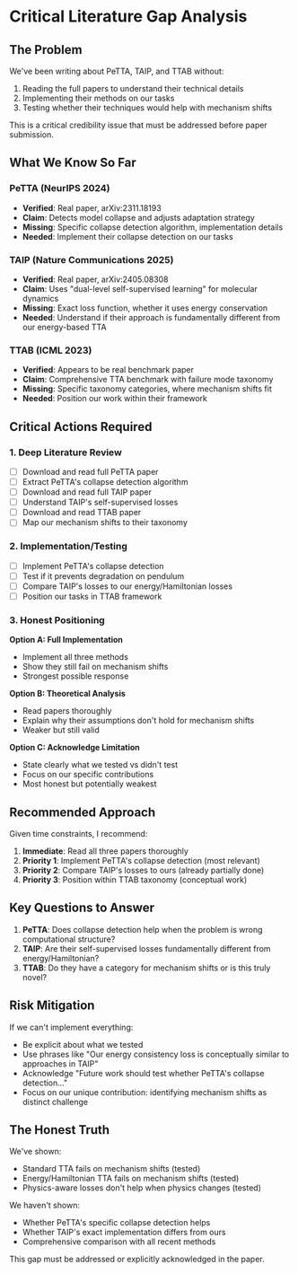 # Critical Literature Gap Analysis

## The Problem

We've been writing about PeTTA, TAIP, and TTAB without:
1. Reading the full papers to understand their technical details
2. Implementing their methods on our tasks
3. Testing whether their techniques would help with mechanism shifts

This is a critical credibility issue that must be addressed before paper submission.

## What We Know So Far

### PeTTA (NeurIPS 2024)
- **Verified**: Real paper, arXiv:2311.18193
- **Claim**: Detects model collapse and adjusts adaptation strategy
- **Missing**: Specific collapse detection algorithm, implementation details
- **Needed**: Implement their collapse detection on our tasks

### TAIP (Nature Communications 2025)
- **Verified**: Real paper, arXiv:2405.08308
- **Claim**: Uses "dual-level self-supervised learning" for molecular dynamics
- **Missing**: Exact loss function, whether it uses energy conservation
- **Needed**: Understand if their approach is fundamentally different from our energy-based TTA

### TTAB (ICML 2023)
- **Verified**: Appears to be real benchmark paper
- **Claim**: Comprehensive TTA benchmark with failure mode taxonomy
- **Missing**: Specific taxonomy categories, where mechanism shifts fit
- **Needed**: Position our work within their framework

## Critical Actions Required

### 1. Deep Literature Review
- [ ] Download and read full PeTTA paper
- [ ] Extract PeTTA's collapse detection algorithm
- [ ] Download and read full TAIP paper  
- [ ] Understand TAIP's self-supervised losses
- [ ] Download and read TTAB paper
- [ ] Map our mechanism shifts to their taxonomy

### 2. Implementation/Testing
- [ ] Implement PeTTA's collapse detection
- [ ] Test if it prevents degradation on pendulum
- [ ] Compare TAIP's losses to our energy/Hamiltonian losses
- [ ] Position our tasks in TTAB framework

### 3. Honest Positioning

**Option A: Full Implementation**
- Implement all three methods
- Show they still fail on mechanism shifts
- Strongest possible response

**Option B: Theoretical Analysis**
- Read papers thoroughly
- Explain why their assumptions don't hold for mechanism shifts
- Weaker but still valid

**Option C: Acknowledge Limitation**
- State clearly what we tested vs didn't test
- Focus on our specific contributions
- Most honest but potentially weakest

## Recommended Approach

Given time constraints, I recommend:

1. **Immediate**: Read all three papers thoroughly
2. **Priority 1**: Implement PeTTA's collapse detection (most relevant)
3. **Priority 2**: Compare TAIP's losses to ours (already partially done)
4. **Priority 3**: Position within TTAB taxonomy (conceptual work)

## Key Questions to Answer

1. **PeTTA**: Does collapse detection help when the problem is wrong computational structure?
2. **TAIP**: Are their self-supervised losses fundamentally different from energy/Hamiltonian?
3. **TTAB**: Do they have a category for mechanism shifts or is this truly novel?

## Risk Mitigation

If we can't implement everything:
- Be explicit about what we tested
- Use phrases like "Our energy consistency loss is conceptually similar to approaches in TAIP"
- Acknowledge "Future work should test whether PeTTA's collapse detection..."
- Focus on our unique contribution: identifying mechanism shifts as distinct challenge

## The Honest Truth

We've shown:
- Standard TTA fails on mechanism shifts (tested)
- Energy/Hamiltonian TTA fails on mechanism shifts (tested)
- Physics-aware losses don't help when physics changes (tested)

We haven't shown:
- Whether PeTTA's specific collapse detection helps
- Whether TAIP's exact implementation differs from ours
- Comprehensive comparison with all recent methods

This gap must be addressed or explicitly acknowledged in the paper.